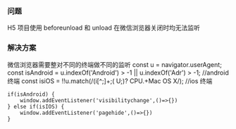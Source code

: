 ### 问题

H5 项目使用 beforeunload 和 unload 在微信浏览器关闭时均无法监听

### 解决方案

微信浏览器需要整对不同的终端做不同的监听
const u = navigator.userAgent;
const isAndroid = u.indexOf('Android') > -1 || u.indexOf('Adr') > -1; //android 终端
const isiOS = !!u.match(/\(i[^;]+;( U;)? CPU.+Mac OS X/); //ios 终端

    if(isAndroid) {
        window.addEventListener('visibilitychange',()=>{})
    } else if(isIOS) {
        window.addEventListener('pagehide',()=>{})
    }
